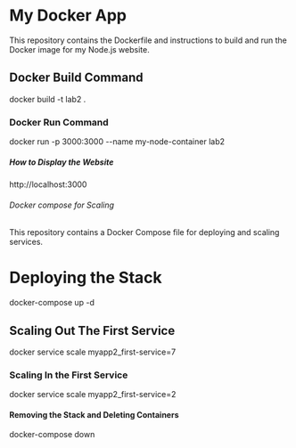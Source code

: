 # My Docker App

This repository contains the Dockerfile and instructions to build and run the Docker image for my Node.js website.

## Docker Build Command

docker build -t lab2 .


### Docker Run Command

docker run -p 3000:3000 --name my-node-container lab2

##### How to Display the Website

http://localhost:3000


###### Docker compose for Scaling

This repository contains a Docker Compose file for deploying and scaling services.

# Deploying the Stack

docker-compose up -d

## Scaling Out The First Service

docker service scale myapp2_first-service=7

### Scaling In the First Service

docker service scale myapp2_first-service=2

#### Removing the Stack and Deleting Containers

docker-compose down


